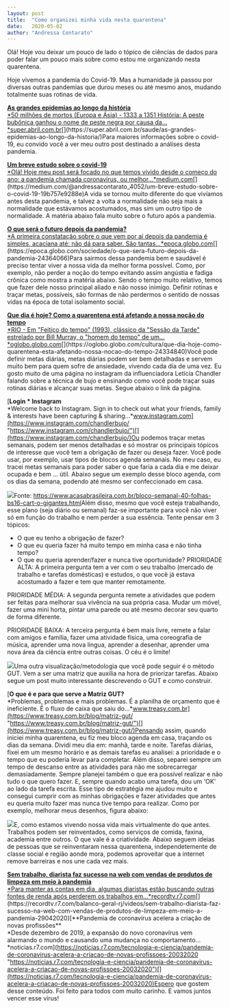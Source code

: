 ```yaml
---
layout:	post
title:	"Como organizei minha vida nesta quarentena"
date:	2020-05-02
author: "Andressa Contarato"
---
```


  Olá! Hoje vou deixar um pouco de lado o tópico de ciências de dados para poder falar um pouco mais sobre como estou me organizando nesta quarentena.

Hoje vivemos a pandemia do Covid-19. Mas a humanidade já passou por diversas outras pandemias que durou meses ou até mesmo anos, mudando totalmente suas rotinas de vida.

[**As grandes epidemias ao longo da história**  
*50 milhões de mortos (Europa e Ásia) - 1333 a 1351 História: A peste bubônica ganhou o nome de peste negra por causa da…*super.abril.com.br](https://super.abril.com.br/saude/as-grandes-epidemias-ao-longo-da-historia/ "https://super.abril.com.br/saude/as-grandes-epidemias-ao-longo-da-historia/")[](https://super.abril.com.br/saude/as-grandes-epidemias-ao-longo-da-historia/)Para maiores informações sobre o covid-19, eu convido você a ver meu outro post destinado a análises desta pandemia.

[**Um breve estudo sobre o covid-19**  
*Olá! Hoje meu post será focado no que temos vivido desde o começo do ano: a pandemia chamada coronavírus, ou melhor…*medium.com](https://medium.com/@andressacontarato_4052/um-breve-estudo-sobre-o-covid-19-19b757e9288e "https://medium.com/@andressacontarato_4052/um-breve-estudo-sobre-o-covid-19-19b757e9288e")[](https://medium.com/@andressacontarato_4052/um-breve-estudo-sobre-o-covid-19-19b757e9288e)A vida se tornou muito diferente do que vivíamos antes desta pandemia, e talvez a volta a normalidade não seja mais a normalidade que estávamos acostumados, mas sim um outro tipo de normalidade. A matéria abaixo fala muito sobre o futuro após a pandemia.

[**O que será o futuro depois da pandemia?**  
*A primeira constatação sobre o que vem por aí depois da pandemia é simples, acaciana até: não dá para saber. São tantas…*epoca.globo.com](https://epoca.globo.com/sociedade/o-que-sera-futuro-depois-da-pandemia-24364066 "https://epoca.globo.com/sociedade/o-que-sera-futuro-depois-da-pandemia-24364066")[](https://epoca.globo.com/sociedade/o-que-sera-futuro-depois-da-pandemia-24364066)Para sairmos dessa pandemia bem e saudável é preciso tentar viver a nossa vida da melhor forma possível. Como, por exemplo, não perder a noção do tempo evitando assim angústia e fadiga crônica como mostra a matéria abaixo. Sendo o tempo muito relativo, temos que fazer dele nosso principal aliado e não nosso inimigo. Definir rotinas e traçar metas, possíveis, são formas de não perdermos o sentido de nossas vidas na época de total isolamento social.

[**Que dia é hoje? Como a quarentena está afetando a nossa noção do tempo**  
*RIO - Em "Feitiço do tempo" (1993), clássico da "Sessão da Tarde" estrelado por Bill Murray, o "homem do tempo" de um…*oglobo.globo.com](https://oglobo.globo.com/cultura/que-dia-hoje-como-quarentena-esta-afetando-nossa-nocao-do-tempo-24334840 "https://oglobo.globo.com/cultura/que-dia-hoje-como-quarentena-esta-afetando-nossa-nocao-do-tempo-24334840")[](https://oglobo.globo.com/cultura/que-dia-hoje-como-quarentena-esta-afetando-nossa-nocao-do-tempo-24334840)Você pode definir metas diárias, metas diárias podem ser bem detalhadas e servem muito bem para quem sofre de ansiedade, vivendo cada dia de uma vez. Eu gosto muito de uma página no instagram da influenciadora Letícia Chandler falando sobre a técnica de bujo e ensinando como você pode traçar suas rotinas diárias e alcançar suas metas. Segue abaixo o link da página.

[**Login * Instagram**  
*Welcome back to Instagram. Sign in to check out what your friends, family & interests have been capturing & sharing…*www.instagram.com](https://www.instagram.com/chandlerbujo/ "https://www.instagram.com/chandlerbujo/")[](https://www.instagram.com/chandlerbujo/)Ou podemos traçar metas semanais, podem ser menos detalhadas e só mostrar os principais tópicos de interesse que você tem a obrigação de fazer ou deseja fazer. Você pode usar, por exemplo, usar tipos de blocos agenda semanais. No meu caso, eu tracei metas semanais para poder saber o que faria a cada dia e me deixar ocupada e bem … útil. Abaixo segue um exemplo desse bloco agenda, com os dias da semana, podendo até mesmo ser confeccionado em casa.

![](https://s3.wasabisys.com/psrandom/img/p/medium/1*romVOvV7gRmYExjBMi23Dg.jpeg)Fonte: <https://www.acasabrasileira.com.br/bloco-semanal-40-folhas-bs16-cart-o-gigantes.html>Além disso, mesmo que você esteja trabalhando, esse plano (seja diário ou semanal) faz-se importante para você não viver só em função do trabalho e nem perder a sua essência. Tente pensar em 3 tópicos:

* O que eu tenho a obrigação de fazer?
* O que eu queria fazer há muito tempo em minha casa e não tinha tempo?
* O que eu queria aprender/fazer e nunca tive oportunidade?
PRIORIDADE ALTA: A primeira pergunta tem a ver com o seu trabalho (mercado de trabalho e tarefas domésticas) e estudos, o que você já estava acostumado a fazer e tem que manter remotamente.

PRIORIDADE MÉDIA: A segunda pergunta remete a atividades que podem ser feitas para melhorar sua vivência na sua própria casa. Mudar um móvel, fazer uma mini horta, pintar uma parede ou até mesmo decorar seu quarto de forma diferente.

PRIORIDADE BAIXA: A terceira pergunta é bem mais livre, remete a falar com amigos e família, fazer uma atividade física, uma coreografia de música, aprender uma nova língua, aprender a desenhar, aprender uma nova área da ciência entre outras coisas. O céu é o limite!

![](https://s3.wasabisys.com/psrandom/img/p/medium/1*OtXMIY04bjfWcAr6kn11dQ.gif)Uma outra visualização/metodologia que você pode seguir é o método GUT. Vem a ser uma matriz que auxilia na hora de priorizar tarefas. Abaixo segue um post muito interessante descrevendo o GUT e como construir.

[**O que é e para que serve a Matriz GUT?**  
*Problemas, problemas e mais problemas. É a planilha de orçamento que é ineficiente. É o fluxo de caixa que saiu do…*www.treasy.com.br](https://www.treasy.com.br/blog/matriz-gut/ "https://www.treasy.com.br/blog/matriz-gut/")[](https://www.treasy.com.br/blog/matriz-gut/)Pensando assim, quando iniciei minha quarentena, eu fiz meu bloco agenda em casa, traçando os dias da semana. Dividi meu dia em: manhã, tarde e noite. Tarefas diárias, fixei em um mesmo horário e as demais tarefas eu analisei: a prioridade e o tempo que eu poderia levar para completar. Além disso, separei sempre um tempo de descanso entre as atividades para não me sobrecarregar demasiadamente. Sempre planejei também o que era possível realizar e não tudo o que quero fazer. E, sempre quando acabo uma tarefa, dou um 'OK' ao lado da tarefa escrita. Esse tipo de estratégia me ajudou muito e consegui cumprir com as minhas obrigações e fazer atividades que antes eu queria muito fazer mas nunca tive tempo para realizar. Como por exemplo, melhorar meus desenhos, figura abaixo:

![](https://s3.wasabisys.com/psrandom/img/p/medium/1*QRuDW-w3LSszXY6veddoBA.jpg)E, como estamos vivendo nossa vida mais virtualmente do que antes. Trabalhos podem ser reinventados, como serviços de comida, faxina, academia entre outros. O que vale é a criatividade. Abaixo seguem ideias de pessoas que se reinventaram nessa quarentena, independetemente de classe social e região aonde mora, podemos aproveitar que a internet remove barreiras e nos une cada vez mais.

[**Sem trabalho, diarista faz sucesso na web com vendas de produtos de limpeza em meio à pandemia**  
*Para manter as contas em dia, algumas diaristas estão buscando outras fontes de renda após perderem os trabalhos em…*recordtv.r7.com](https://recordtv.r7.com/balanco-geral-rj/videos/sem-trabalho-diarista-faz-sucesso-na-web-com-vendas-de-produtos-de-limpeza-em-meio-a-pandemia-29042020 "https://recordtv.r7.com/balanco-geral-rj/videos/sem-trabalho-diarista-faz-sucesso-na-web-com-vendas-de-produtos-de-limpeza-em-meio-a-pandemia-29042020")[](https://recordtv.r7.com/balanco-geral-rj/videos/sem-trabalho-diarista-faz-sucesso-na-web-com-vendas-de-produtos-de-limpeza-em-meio-a-pandemia-29042020)[**Pandemia de coronavírus acelera a criação de novas profissões**  
*Desde dezembro de 2019, a expansão do novo coronavírus vem alarmando o mundo e causando uma mudança no comportamento…*noticias.r7.com](https://noticias.r7.com/tecnologia-e-ciencia/pandemia-de-coronavirus-acelera-a-criacao-de-novas-profissoes-20032020 "https://noticias.r7.com/tecnologia-e-ciencia/pandemia-de-coronavirus-acelera-a-criacao-de-novas-profissoes-20032020")[](https://noticias.r7.com/tecnologia-e-ciencia/pandemia-de-coronavirus-acelera-a-criacao-de-novas-profissoes-20032020)Espero que gostem desse conteúdo. Foi feito para todos com muito carinho. E vamos juntos vencer esse vírus!

  
